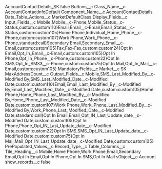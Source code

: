 <?xml version="1.0" encoding="UTF-8"?>
<CustomMetadata xmlns="http://soap.sforce.com/2006/04/metadata" xmlns:xsi="http://www.w3.org/2001/XMLSchema-instance" xmlns:xsd="http://www.w3.org/2001/XMLSchema">
    <label>AccountContactDetails_SK</label>
    <protected>false</protected>
    <values>
        <field>Buttons__c</field>
        <value xsi:nil="true"/>
    </values>
    <values>
        <field>Class_Name__c</field>
        <value xsi:type="xsd:string">AccountContactInfoDefault</value>
    </values>
    <values>
        <field>Component_Name__c</field>
        <value xsi:type="xsd:string">AccountContactDetails</value>
    </values>
    <values>
        <field>Data_Table_Actions__c</field>
        <value xsi:type="xsd:string">MarketDefaultClass</value>
    </values>
    <values>
        <field>Display_Fields__c</field>
        <value xsi:nil="true"/>
    </values>
    <values>
        <field>Input_Fields__c</field>
        <value xsi:type="xsd:string">Mobile,Mobile__c-Phone,Mobile_Status__c-Status,custom:custom110}Email,Email__c-Email,Email_Status__c-Status,custom:custom105}Home Phone,Individual_Home_Phone__c-Phone,custom:custom107}Work Phone,Work_Phone__c-Phone,standard:call}Secondary Email,Secondary_Email__c-Email,custom:custom105}Fax,Fax-Fax,custom:custom24}Opt In Email,Opt_In_Email__c-Email,custom:custom105}Opt In Phone,Opt_In_Phone__c-Phone,custom:custom22}Opt In SMS,Opt_In_SMS3__c-Phone,custom:custom75}Opt In Mail,Opt_In_Mail__c-Email,custom:custom105}</value>
    </values>
    <values>
        <field>MandatoryFields__c</field>
        <value xsi:nil="true"/>
    </values>
    <values>
        <field>Market__c</field>
        <value xsi:type="xsd:string">SK</value>
    </values>
    <values>
        <field>MaxAddressCount__c</field>
        <value xsi:nil="true"/>
    </values>
    <values>
        <field>Output_Fields__c</field>
        <value xsi:type="xsd:string">Mobile,SMS_Last_Modified_By__c-Modified By,SMS_Last_Modified_Date__c-Modified Date,custom:custom110}Email,Email_Last_Modified_By__c-Modified By,Email_Last_Modified_Date__c-Modified Date,custom:custom105}Home Phone,Home_Phone_Last_Modified_By__c-Modified By,Home_Phone_Last_Modified_Date__c-Modified Date,custom:custom107}Work Phone,Work_Phone_Last_Modified_By__c-Modified By,Work_Phone_Last_Modified_Date__c-Modified Date,standard:call}Opt In Email,Email_Opt_IN_Last_Update_date__c-Modified Date,custom:custom105}Opt In Phone,Phone_Opt_IN_Last_Update_date__c-Modified Date,custom:custom22}Opt In SMS,SMS_Opt_IN_Last_Update_date__c-Modified Date,custom:custom75}Opt In Mail,Mail_Opt_IN_Last_Update_date__c-Modified Date,custom:custom105}</value>
    </values>
    <values>
        <field>PrePopulated_Values__c</field>
        <value xsi:nil="true"/>
    </values>
    <values>
        <field>Record_Type__c</field>
        <value xsi:nil="true"/>
    </values>
    <values>
        <field>Table_Columns__c</field>
        <value xsi:nil="true"/>
    </values>
    <values>
        <field>Tile_Heading__c</field>
        <value xsi:type="xsd:string">Mobile,Home Phone,Work Phone,Email,Secondary Email,Opt In Email,Opt In Phone,Opt In SMS,Opt In Mail</value>
    </values>
    <values>
        <field>sObject__c</field>
        <value xsi:type="xsd:string">Account</value>
    </values>
    <values>
        <field>show_records__c</field>
        <value xsi:type="xsd:boolean">false</value>
    </values>
</CustomMetadata>
